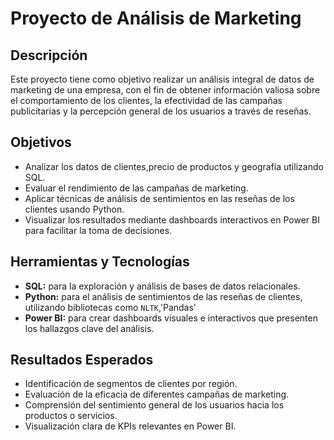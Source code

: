 # Proyecto de Análisis de Marketing

## Descripción

Este proyecto tiene como objetivo realizar un análisis integral de datos de marketing de una empresa, con el fin de obtener información 
valiosa sobre el comportamiento de los clientes, la efectividad de las campañas publicitarias y la percepción general de los usuarios a
través de reseñas.

## Objetivos

- Analizar los datos de clientes,precio de productos y geografía utilizando SQL.
- Evaluar el rendimiento de las campañas de marketing.
- Aplicar técnicas de análisis de sentimientos en las reseñas de los clientes usando Python.
- Visualizar los resultados mediante dashboards interactivos en Power BI para facilitar la toma de decisiones.

## Herramientas y Tecnologías

- **SQL:** para la exploración y análisis de bases de datos relacionales.
- **Python:** para el análisis de sentimientos de las reseñas de clientes, utilizando bibliotecas como `NLTK`,'Pandas'
- **Power BI:** para crear dashboards visuales e interactivos que presenten los hallazgos clave del análisis.
## Resultados Esperados

- Identificación de segmentos de clientes por región.
- Evaluación de la eficacia de diferentes campañas de marketing.
- Comprensión del sentimiento general de los usuarios hacia los productos o servicios.
- Visualización clara de KPIs relevantes en Power BI.
